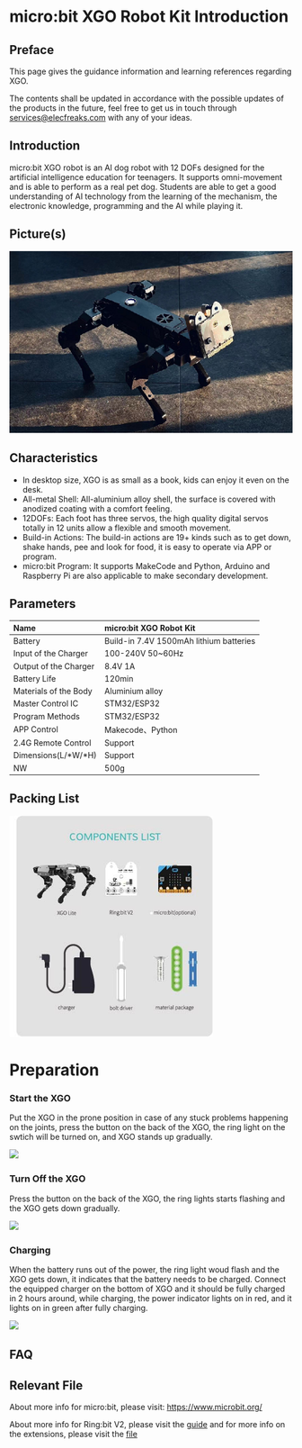 # micro:bit XGO Robot Kit Introduction



## Preface

This page gives the guidance information and learning references regarding XGO. 

The contents shall be updated in accordance with the possible updates of the products in the future, feel free to get us in touch through services@elecfreaks.com with any of your ideas. 



## Introduction

micro:bit XGO robot is an AI dog robot with 12 DOFs designed for the artificial intelligence education for teenagers. It supports omni-movement and is able to perform as a real pet dog. Students are able to get a good understanding of AI technology from the learning of the mechanism, the electronic knowledge, programming and the AI while playing it. 



## Picture(s)



![](./images/microbit-xgo-robot-kit-16.png)



## Characteristics



- In desktop size, XGO is as small as a book, kids can enjoy it even on the desk.
- All-metal Shell: All-aluminium alloy shell, the surface is covered with anodized coating with a comfort feeling.
- 12DOFs: Each foot has three servos, the high quality digital servos totally in 12 units allow a flexible and smooth movement.
- Build-in Actions: The build-in actions are 19+ kinds such as to get down, shake hands, pee and look for food, it is easy to operate via APP or program.
- micro:bit Program: It supports MakeCode and Python, Arduino and Raspberry Pi are also applicable to make secondary development.



## Parameters

| Name                  | micro:bit XGO Robot Kit                 |
| :-------------------- | :-------------------------------------- |
| Battery               | Build-in 7.4V 1500mAh lithium batteries |
| Input of the Charger  | 100-240V 50~60Hz                        |
| Output of the Charger | 8.4V 1A                                 |
| Battery Life          | 120min                                  |
| Materials of the Body | Aluminium alloy                         |
| Master Control IC     | STM32/ESP32                             |
| Program Methods       | STM32/ESP32                             |
| APP Control           | Makecode、Python                        |
| 2.4G Remote Control   | Support                                 |
| Dimensions(L/*W/*H)   | Support                                 |
| NW                    | 500g                                    |



## Packing List

![](./images/microbit-xgo-robot-kit-square-27.png)



# Preparation

### Start the XGO

Put the XGO in the prone position in case of any stuck problems happening on the joints, press the button on the back of the XGO, the ring light on the swtich will be turned on, and XGO stands up gradually. 



![](./images/microbit-xgo-kaiji.gif)



### Turn Off the XGO

Press the button on the back of the XGO, the ring lights starts flashing and the XGO gets down gradually. 



![](./images/microbit-xgo-guanji.gif)



### Charging

When the battery runs out of the power, the ring light woud flash and the XGO gets down, it indicates that the battery needs to be charged. Connect the equipped charger on the bottom of XGO and it should be fully charged in 2 hours around, while charging, the power indicator lights on in red, and it lights on in green after fully charging. 



![](./images/microbit-xgo-chongdian.gif)



## FAQ

## Relevant File



About more info for micro:bit, please visit: https://www.microbit.org/

About more info for Ring:bit V2, please visit the [guide](https://www.elecfreaks.com/learn-en/microbitKit/ring_bit_v2/ring_bit_v2.html#expansion-board-of-ring-bit-car-2) and for more info on the extensions, please visit the [file](https://www.elecfreaks.com/learn-en/microbitKit/ring_bit_v2/ring_bit_car_v2_extensions.html)


